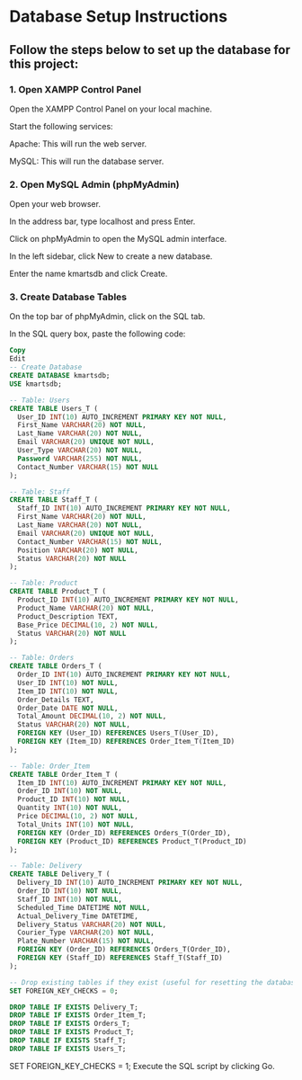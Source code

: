 # Database Setup Instructions
## Follow the steps below to set up the database for this project:

### 1. Open XAMPP Control Panel
Open the XAMPP Control Panel on your local machine.

Start the following services:

Apache: This will run the web server.

MySQL: This will run the database server.

### 2. Open MySQL Admin (phpMyAdmin)
Open your web browser.

In the address bar, type localhost and press Enter.

Click on phpMyAdmin to open the MySQL admin interface.

In the left sidebar, click New to create a new database.

Enter the name kmartsdb and click Create.

### 3. Create Database Tables
On the top bar of phpMyAdmin, click on the SQL tab.

In the SQL query box, paste the following code:

```sql
Copy
Edit
-- Create Database
CREATE DATABASE kmartsdb;
USE kmartsdb;

-- Table: Users
CREATE TABLE Users_T (
  User_ID INT(10) AUTO_INCREMENT PRIMARY KEY NOT NULL,
  First_Name VARCHAR(20) NOT NULL,
  Last_Name VARCHAR(20) NOT NULL,
  Email VARCHAR(20) UNIQUE NOT NULL,
  User_Type VARCHAR(20) NOT NULL,
  Password VARCHAR(255) NOT NULL,
  Contact_Number VARCHAR(15) NOT NULL
);

-- Table: Staff
CREATE TABLE Staff_T (
  Staff_ID INT(10) AUTO_INCREMENT PRIMARY KEY NOT NULL,
  First_Name VARCHAR(20) NOT NULL,
  Last_Name VARCHAR(20) NOT NULL,
  Email VARCHAR(20) UNIQUE NOT NULL,
  Contact_Number VARCHAR(15) NOT NULL,
  Position VARCHAR(20) NOT NULL,
  Status VARCHAR(20) NOT NULL
);

-- Table: Product
CREATE TABLE Product_T (
  Product_ID INT(10) AUTO_INCREMENT PRIMARY KEY NOT NULL,
  Product_Name VARCHAR(20) NOT NULL,
  Product_Description TEXT,
  Base_Price DECIMAL(10, 2) NOT NULL,
  Status VARCHAR(20) NOT NULL
);

-- Table: Orders
CREATE TABLE Orders_T (
  Order_ID INT(10) AUTO_INCREMENT PRIMARY KEY NOT NULL,
  User_ID INT(10) NOT NULL,
  Item_ID INT(10) NOT NULL,
  Order_Details TEXT,
  Order_Date DATE NOT NULL,
  Total_Amount DECIMAL(10, 2) NOT NULL,
  Status VARCHAR(20) NOT NULL,
  FOREIGN KEY (User_ID) REFERENCES Users_T(User_ID),
  FOREIGN KEY (Item_ID) REFERENCES Order_Item_T(Item_ID)
);

-- Table: Order_Item
CREATE TABLE Order_Item_T (
  Item_ID INT(10) AUTO_INCREMENT PRIMARY KEY NOT NULL,
  Order_ID INT(10) NOT NULL,
  Product_ID INT(10) NOT NULL,
  Quantity INT(10) NOT NULL,
  Price DECIMAL(10, 2) NOT NULL,
  Total_Units INT(10) NOT NULL,
  FOREIGN KEY (Order_ID) REFERENCES Orders_T(Order_ID),
  FOREIGN KEY (Product_ID) REFERENCES Product_T(Product_ID)
);

-- Table: Delivery
CREATE TABLE Delivery_T (
  Delivery_ID INT(10) AUTO_INCREMENT PRIMARY KEY NOT NULL,
  Order_ID INT(10) NOT NULL,
  Staff_ID INT(10) NOT NULL,
  Scheduled_Time DATETIME NOT NULL,
  Actual_Delivery_Time DATETIME,
  Delivery_Status VARCHAR(20) NOT NULL,
  Courier_Type VARCHAR(20) NOT NULL,
  Plate_Number VARCHAR(15) NOT NULL,
  FOREIGN KEY (Order_ID) REFERENCES Orders_T(Order_ID),
  FOREIGN KEY (Staff_ID) REFERENCES Staff_T(Staff_ID)
);

-- Drop existing tables if they exist (useful for resetting the database)
SET FOREIGN_KEY_CHECKS = 0;

DROP TABLE IF EXISTS Delivery_T;
DROP TABLE IF EXISTS Order_Item_T;
DROP TABLE IF EXISTS Orders_T;
DROP TABLE IF EXISTS Product_T;
DROP TABLE IF EXISTS Staff_T;
DROP TABLE IF EXISTS Users_T;

```

SET FOREIGN_KEY_CHECKS = 1;
Execute the SQL script by clicking Go.